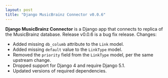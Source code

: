 ```yaml
---
layout: post
title: "Django MusicBrainz Connector v0.0.6"
---
```


**Django MusicBrainz Connector** is a Django app that connects to replica of the MusicBrainz database. Release v0.0.6 is
a bug fix release. Changes:

*   Added missing `db_columb` attribute to the `Link` model.
*   Added missing `default` value to the `LinkType` model.
*   Removed the `priority` field from the `LinkType` model, per the same upstream change.
*   Dropped support for Django 4 and require Django 5.1.
*   Updated versions of required dependencies.
